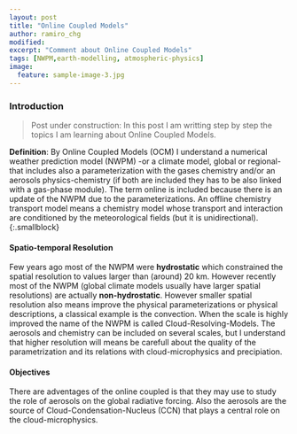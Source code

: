 ```yaml
---
layout: post
title: "Online Coupled Models"
author: ramiro_chg
modified:
excerpt: "Comment about Online Coupled Models"
tags: [NWPM,earth-modelling, atmospheric-physics]
image:
  feature: sample-image-3.jpg
---
```


### Introduction

> Post under construction: In this post I am writting step by step the topics I am learning about Online Coupled Models. 


**Definition**: By Online Coupled Models (OCM) I understand a numerical weather prediction model (NWPM) -or a climate model, global or regional- that includes also a parameterization with the gases chemistry and/or an aerosols physics-chemistry (if both are included they has to be also linked with a gas-phase module). The term online is included because there is an update of the NWPM due to the parameterizations. An offline chemistry transport model means a chemistry model whose transport and interaction are conditioned by the meteorological fields (but it is unidirectional).
{:.smallblock}

#### Spatio-temporal Resolution

Few years ago most of the NWPM were **hydrostatic** which constrained the spatial resolution to values larger than (around) 20 km. However recently most of the NWPM (global climate models usually have larger spatial resolutions) are actually **non-hydrostatic**. However smaller spatial resolution also means improve the physical parameterizations or physical descriptions, a classical example is the convection. When the scale is highly improved the name of the NWPM is called Cloud-Resolving-Models. The aerosols and chemistry can be included on several scales, but I understand that higher resolution will means be carefull about the quality of the parametrization and its relations with cloud-microphysics and precipiation.  

#### Objectives

There are adventages of the online coupled is that they may use to study the role of aerosols on the global radiative forcing. Also the aerosols are the source of Cloud-Condensation-Nucleus (CCN) that plays a central role on the cloud-microphysics. 





